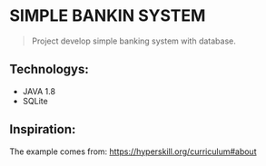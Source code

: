 # SIMPLE BANKIN SYSTEM
> Project develop simple banking system with database.

## Technologys:
* JAVA 1.8
* SQLite

## Inspiration: 
The example comes from: https://hyperskill.org/curriculum#about
